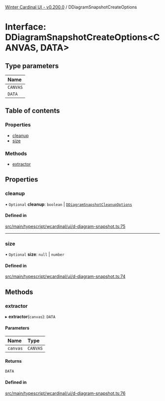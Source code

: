 [Winter Cardinal UI - v0.200.0](../index.md) / DDiagramSnapshotCreateOptions

# Interface: DDiagramSnapshotCreateOptions<CANVAS, DATA\>

## Type parameters

| Name |
| :------ |
| `CANVAS` |
| `DATA` |

## Table of contents

### Properties

- [cleanup](DDiagramSnapshotCreateOptions.md#cleanup)
- [size](DDiagramSnapshotCreateOptions.md#size)

### Methods

- [extractor](DDiagramSnapshotCreateOptions.md#extractor)

## Properties

### cleanup

• `Optional` **cleanup**: `boolean` \| [`DDiagramSnapshotCleanupOptions`](DDiagramSnapshotCleanupOptions.md)

#### Defined in

[src/main/typescript/wcardinal/ui/d-diagram-snapshot.ts:75](https://github.com/winter-cardinal/winter-cardinal-ui/blob/v0.200.0/src/main/typescript/wcardinal/ui/d-diagram-snapshot.ts#L75)

___

### size

• `Optional` **size**: ``null`` \| `number`

#### Defined in

[src/main/typescript/wcardinal/ui/d-diagram-snapshot.ts:74](https://github.com/winter-cardinal/winter-cardinal-ui/blob/v0.200.0/src/main/typescript/wcardinal/ui/d-diagram-snapshot.ts#L74)

## Methods

### extractor

▸ **extractor**(`canvas`): `DATA`

#### Parameters

| Name | Type |
| :------ | :------ |
| `canvas` | `CANVAS` |

#### Returns

`DATA`

#### Defined in

[src/main/typescript/wcardinal/ui/d-diagram-snapshot.ts:76](https://github.com/winter-cardinal/winter-cardinal-ui/blob/v0.200.0/src/main/typescript/wcardinal/ui/d-diagram-snapshot.ts#L76)
